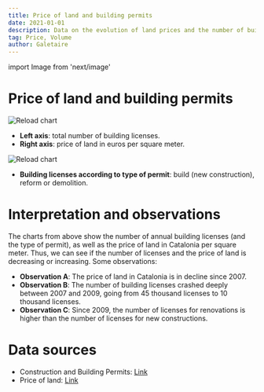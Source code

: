 ```yaml
---
title: Price of land and building permits
date: 2021-01-01
description: Data on the evolution of land prices and the number of building permits, depending on whether they are for new construction, renovations or demolitions.
tag: Price, Volume
author: Galetaire
---
```


import Image from 'next/image'

# Price of land and building permits

<Image
  src="/images/llicenciesobra.png"
  alt="Reload chart"
  width={726}
  height={455}
  priority
  className="next-image"
/>

- **Left axis**: total number of building licenses.
- **Right axis**: price of land in euros per square meter.

<Image
  src="/images/tipusobra.png"
  alt="Reload chart"
  width={726}
  height={457}
  priority
  className="next-image"
/>

- **Building licenses according to type of permit**: build (new construction), reform or demolition.

# Interpretation and observations

The charts from above show the number of annual building licenses (and the type of permit), as well as the price of land in Catalonia per square meter. Thus, we can see if the number of licenses and the price of land is decreasing or increasing. Some observations:

- **Observation A**: The price of land in Catalonia is in decline since 2007.
- **Observation B**: The number of building licenses crashed deeply between 2007 and 2009, going from 45 thousand licenses to 10 thousand licenses.
- **Observation C**: Since 2009, the number of licenses for renovations is higher than the number of licenses for new constructions.

# Data sources

- Construction and Building Permits: [Link](https://apps.fomento.gob.es/BoletinOnline/?nivel=2&orden=10000000)
- Price of land: [Link](https://www.mitma.gob.es/el-ministerio/informacion-estadistica/vivienda-y-actuaciones-urbanas/estadisticas/suelo/estadisticas-de-precios-de-suelo-urbano)
